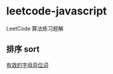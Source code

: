 # leetcode-javascript

LeetCode 算法练习题解

## 排序 sort

[有效的字母异位词](https://github.com/lazyken/leetcode-javascript/blob/master/%E6%8E%92%E5%BA%8Fsort/%E6%9C%89%E6%95%88%E7%9A%84%E5%AD%97%E6%AF%8D%E5%BC%82%E4%BD%8D%E8%AF%8D.js)
